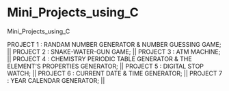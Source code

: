 # Mini_Projects_using_C
Mini_Projects_using_C


PROJECT 1 : RANDAM NUMBER GENERATOR & NUMBER GUESSING GAME;    ||
PROJECT 2 : SNAKE-WATER-GUN GAME;    ||
PROJECT 3 : ATM MACHINE;    ||
PROJECT 4 : CHEMISTRY PERIODIC TABLE GENERATOR & THE ELEMENT'S PROPERTIES GENERATOR;    ||
PROJECT 5 : DIGITAL STOP WATCH;    ||
PROJECT 6 : CURRENT DATE & TIME GENERATOR;    ||
PROJECT 7 : YEAR CALENDAR GENERATOR;    ||

